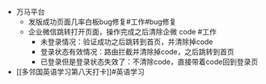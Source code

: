 - 万马平台
	- 发版成功页面几率白板bug修复#工作#bug修复
	- 企业微信跳转打开页面，操作完成之后清除企微 code #工作
		- 未登录情况：验证成功之后跳转到首页，并清除掉code
		- 登录状态有效情况：路由拦截并清除掉code，之后跳转到首页
		- 已登录但是登录状态失效了：不清除code，直接带着code回到登录页
- [[多邻国英语学习第八天打卡]]#英语学习